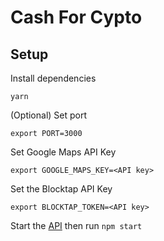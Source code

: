 # Cash For Cypto

## Setup
Install dependencies
```
yarn
```

(Optional) Set port
```
export PORT=3000
```

Set Google Maps API Key
```
export GOOGLE_MAPS_KEY=<API key>
```

Set the Blocktap API Key
```
export BLOCKTAP_TOKEN=<API key>
```

Start the [API](https://github.com/michaelplazek/cash-for-crypto-api)
then run `npm start`
